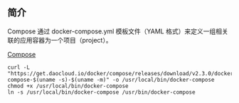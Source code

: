 ## 简介
Compose 通过 docker-compose.yml 模板文件（YAML 格式）来定义一组相关联的应用容器为一个项目（project）。

[Compose](https://github.com/docker/compose)

```
curl -L "https://get.daocloud.io/docker/compose/releases/download/v2.3.0/docker-compose-$(uname -s)-$(uname -m)" -o /usr/local/bin/docker-compose
chmod +x /usr/local/bin/docker-compose
ln -s /usr/local/bin/docker-compose /usr/bin/docker-compose
```